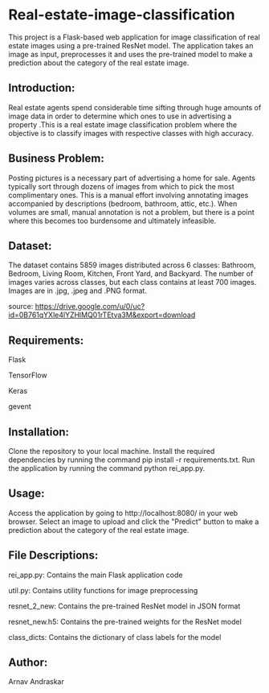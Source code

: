 # Real-estate-image-classification

This project is a Flask-based web application for image classification of real estate images using a pre-trained ResNet model. The application takes an image as input, preprocesses it and uses the pre-trained model to make a prediction about the category of the real estate image.

## Introduction:
Real estate agents spend considerable time sifting through huge amounts of image data in order to determine which ones to use in advertising a property .This is a real estate image classification problem where the objective is to classify images with respective classes with high accuracy.

## Business Problem:
Posting pictures is a necessary part of advertising a home for sale. Agents typically sort through dozens of images from which to pick the most complimentary ones. This is a manual effort involving annotating images accompanied by descriptions (bedroom, bathroom, attic, etc.). When volumes are small, manual annotation is not a problem, but there is a point where this becomes too burdensome and ultimately infeasible.

## Dataset:
The dataset contains 5859 images distributed across 6 classes: Bathroom, Bedroom, Living Room, Kitchen, Front Yard, and Backyard. The number of images varies across classes, but each class contains at least 700 images. Images are in .jpg, .jpeg and .PNG format.

source: https://drive.google.com/u/0/uc?id=0B761qYXle4lYZHlMQ01rTEtva3M&export=download

## Requirements:

Flask

TensorFlow

Keras

gevent

## Installation:

Clone the repository to your local machine.
Install the required dependencies by running the command pip install -r requirements.txt.
Run the application by running the command python rei_app.py.

## Usage:

Access the application by going to http://localhost:8080/ in your web browser.
Select an image to upload and click the "Predict" button to make a prediction about the category of the real estate image.

## File Descriptions:

rei_app.py: Contains the main Flask application code

util.py: Contains utility functions for image preprocessing

resnet_2_new: Contains the pre-trained ResNet model in JSON format

resnet_new.h5: Contains the pre-trained weights for the ResNet model

class_dicts: Contains the dictionary of class labels for the model

## Author:

Arnav Andraskar
